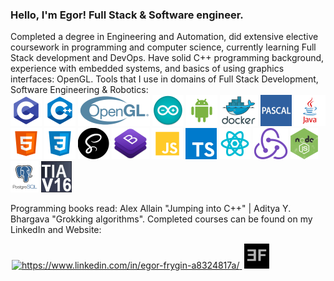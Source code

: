 ### Hello, I'm Egor! Full Stack & Software engineer.
Completed a degree in Engineering and Automation, did extensive elective coursework in programming and computer science, currently learning Full Stack development and DevOps. Have solid C++ programming background, experience with embedded systems, and basics of using graphics interfaces: OpenGL. Tools that I use in domains of Full Stack Development, Software Engineering & Robotics:
<br>
![C](images/c.png)
![C++](images/cpp.png)
![OpenGL](images/opengl.png)
![Arduino](images/arduino.png)
![Android](images/android.png)
![Docker](images/docker.png)
![Pascal](images/pascal.png)
![Java](images/java.png)
![HTML5](images/html.png)
![CSS3](images/css.png)
![SASS](images/sass.png)
![Bootstrap](images/bootstrap.png)
![JavaScript](images/js.png)
![TypeSctipt](images/ts.png)
![React.js](images/react.png)
![Redux.js](images/redux.png)
![Node.js](images/node.png)
![PostgreSQL](images/sql.png)
![TIA Portal](images/tiaportal.png)
<br>

Programming books read: Alex Allain "Jumping into C++" | Aditya Y. Bhargava "Grokking algorithms". Completed courses can be found on my LinkedIn and Website:
<p align="left">
    <a href="https://www.linkedin.com/in/egor-frygin-a8324817a/" target="_blank"  style = "padding:2px">
        <img height="40px" src="https://raw.githubusercontent.com/rahuldkjain/github-profile-readme-generator/master/src/images/icons/Social/linked-in-alt.svg" alt="https://www.linkedin.com/in/egor-frygin-a8324817a/"/>
    </a>
    <a href="https://homykaze.github.io/index.html" target="_blank" style = "padding:2px">
        <img src="images/logo.jpg" height="40px"/>
    </a>
</p>
